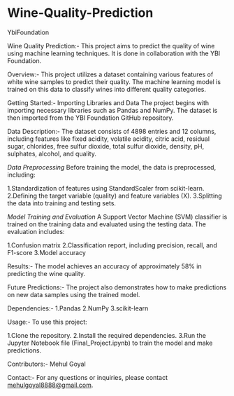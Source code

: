 # Wine-Quality-Prediction
YbiFoundation


Wine Quality Prediction:-
                        This project aims to predict the quality of wine using machine learning techniques. It is done in collaboration with the YBI Foundation.

Overview:-
          This project utilizes a dataset containing various features of white wine samples to predict their quality. The machine learning model is trained on this data to classify wines             into different quality categories.

Getting Started:-
Importing Libraries and Data
                  The project begins with importing necessary libraries such as Pandas and NumPy. The dataset is then imported from the YBI Foundation GitHub repository.

Data Description:-
                  The dataset consists of 4898 entries and 12 columns, including features like fixed acidity, volatile acidity, citric acid, residual sugar, chlorides, free sulfur dioxide,                    total sulfur dioxide, density, pH, sulphates, alcohol, and quality.

*Data Preprocessing*
Before training the model, the data is preprocessed, including:

1.Standardization of features using StandardScaler from scikit-learn.
2.Defining the target variable (quality) and feature variables (X).
3.Splitting the data into training and testing sets.


*Model Training and Evaluation*
A Support Vector Machine (SVM) classifier is trained on the training data and evaluated using the testing data. The evaluation includes:

1.Confusion matrix
2.Classification report, including precision, recall, and F1-score
3.Model accuracy

Results:-
        The model achieves an accuracy of approximately 58% in predicting the wine quality.

Future Predictions:-
                  The project also demonstrates how to make predictions on new data samples using the trained model.

Dependencies:-
                1.Pandas
                2.NumPy
                3.scikit-learn


Usage:-
        To use this project:

1.Clone the repository.
2.Install the required dependencies.
3.Run the Jupyter Notebook file (Final_Project.ipynb) to train the model and make predictions.

Contributors:-
              Mehul Goyal
              
Contact:-
          For any questions or inquiries, please contact mehulgoyal8888@gmail.com.







